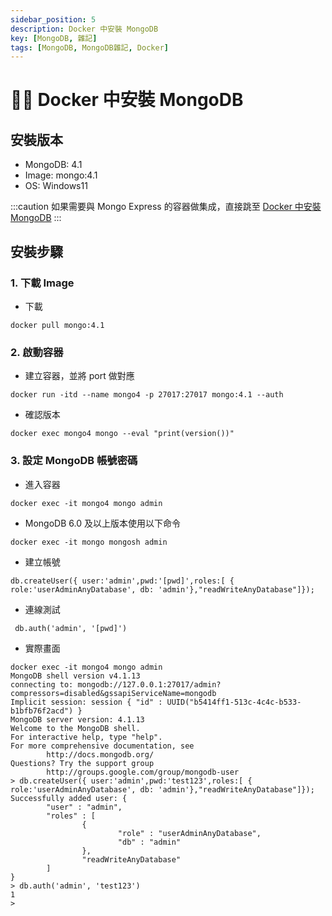 ```yaml
---
sidebar_position: 5
description: Docker 中安裝 MongoDB
key: [MongoDB, 雜記]
tags: [MongoDB, MongoDB雜記, Docker]
---
```


# 👩‍💻 Docker 中安裝 MongoDB

## 安裝版本

- MongoDB: 4.1
- Image: mongo:4.1
- OS: Windows11

:::caution
如果需要與 Mongo Express 的容器做集成，直接跳至 [Docker 中安裝 MongoDB](https://blog.lychicken.com/docs/daylily/mongoDBDaylily/setMongoExpress)
:::

## 安裝步驟

### 1. 下載 Image

- 下載

```shell
docker pull mongo:4.1
```

### 2. 啟動容器

- 建立容器，並將 port 做對應

```shell
docker run -itd --name mongo4 -p 27017:27017 mongo:4.1 --auth
```

- 確認版本

```shell
docker exec mongo4 mongo --eval "print(version())"
```

### 3. 設定 MongoDB 帳號密碼

- 進入容器

```shell
docker exec -it mongo4 mongo admin
```

- MongoDB 6.0 及以上版本使用以下命令

```shell
docker exec -it mongo mongosh admin
```

- 建立帳號

```shell
db.createUser({ user:'admin',pwd:'[pwd]',roles:[ { role:'userAdminAnyDatabase', db: 'admin'},"readWriteAnyDatabase"]});
```

- 連線測試

```shell
 db.auth('admin', '[pwd]')
```

- 實際畫面

```shell
docker exec -it mongo4 mongo admin
MongoDB shell version v4.1.13
connecting to: mongodb://127.0.0.1:27017/admin?compressors=disabled&gssapiServiceName=mongodb
Implicit session: session { "id" : UUID("b5414ff1-513c-4c4c-b533-b1bfb76f2acd") }
MongoDB server version: 4.1.13
Welcome to the MongoDB shell.
For interactive help, type "help".
For more comprehensive documentation, see
        http://docs.mongodb.org/
Questions? Try the support group
        http://groups.google.com/group/mongodb-user
> db.createUser({ user:'admin',pwd:'test123',roles:[ { role:'userAdminAnyDatabase', db: 'admin'},"readWriteAnyDatabase"]});
Successfully added user: {
        "user" : "admin",
        "roles" : [
                {
                        "role" : "userAdminAnyDatabase",
                        "db" : "admin"
                },
                "readWriteAnyDatabase"
        ]
}
> db.auth('admin', 'test123')
1
>
```
